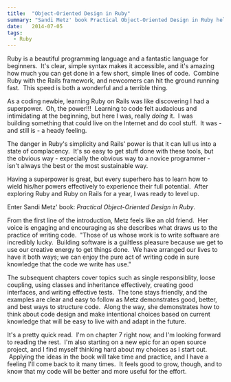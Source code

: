 ```yaml
---
title:  "Object-Oriented Design in Ruby"
summary: "Sandi Metz' book Practical Object-Oriented Design in Ruby helps level-up Ruby skills and overall knowledge of good software design principles."
date:   2014-07-05
tags: 
  - Ruby
---
```


Ruby is a beautiful programming language and a fantastic language for beginners.  It's clear, simple syntax makes it accessible, and it's amazing how much you can get done in a few short, simple lines of code.  Combine Ruby with the Rails framework, and newcomers can hit the ground running fast.  This speed is both a wonderful and a terrible thing.

As a coding newbie, learning Ruby on Rails was like discovering I had a superpower.  Oh, the power!!!  Learning to code felt audacious and intimidating at the beginning, but here I was, really <em>doing </em>it.  I was building something that could live on the Internet and do cool stuff.  It was - and still is - a heady feeling.

The danger in Ruby's simplicity and Rails' power is that it can lull us into a state of complacency.  It's so easy to get stuff done with these tools, but the obvious way - expecially the obvious way to a novice programmer - isn't always the best or the most sustainable way.

Having a superpower is great, but every superhero has to learn how to wield his/her powers effectively to experience their full potential.  After exploring Ruby and Ruby on Rails for a year, I was ready to level up.

Enter Sandi Metz' book: <em>Practical Object-Oriented Design in Ruby</em>.

From the first line of the introduction, Metz feels like an old friend.  Her voice is engaging and encouraging as she describes what draws us to the practice of writing code.  "Those of us whose work is to write software are incredibly lucky.  Building software is a guiltless pleasure because we get to use our creative energy to get things done.  We have arranged our lives to have it both ways; we can enjoy the pure act of writing code in sure knowledge that the code we write has use."

The subsequent chapters cover topics such as single responsiblity, loose coupling, using classes and inheritance effectively, creating good interfaces, and writing effective tests.  The tone stays friendly, and the examples are clear and easy to follow as Metz demonstrates good, better, and best ways to structure code.  Along the way, she demonstrates how to think about code design and make intentional choices based on current knowledge that will be easy to live with and adapt in the future.

It's a pretty quick read.  I'm on chapter 7 right now, and I'm looking forward to reading the rest.  I'm also starting on a new epic for an open source project, and I find myself thinking hard about my choices as I start out.  Applying the ideas in the book will take time and practice, and I have a feeling I'll come back to it many times.  It feels good to grow, though, and to know that my code will be better and more useful for the effort.